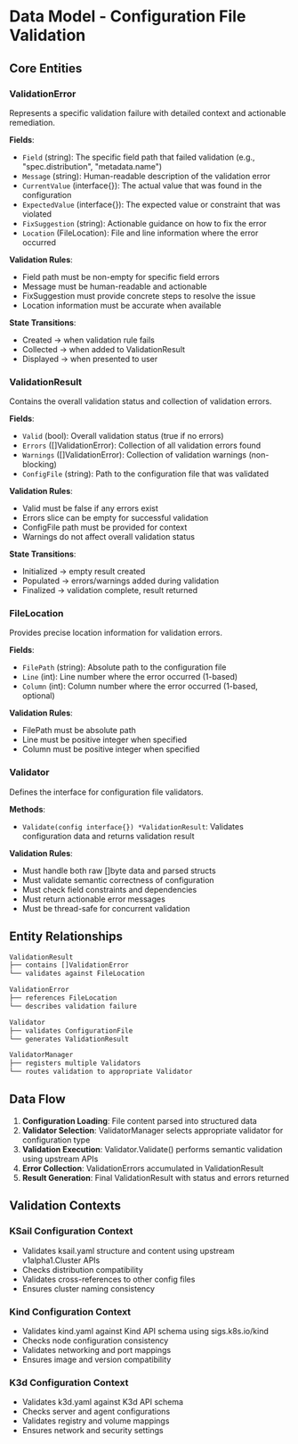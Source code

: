 # Data Model - Configuration File Validation

## Core Entities

### ValidationError

Represents a specific validation failure with detailed context and actionable remediation.

**Fields**:

- `Field` (string): The specific field path that failed validation (e.g., "spec.distribution", "metadata.name")
- `Message` (string): Human-readable description of the validation error
- `CurrentValue` (interface{}): The actual value that was found in the configuration
- `ExpectedValue` (interface{}): The expected value or constraint that was violated
- `FixSuggestion` (string): Actionable guidance on how to fix the error
- `Location` (FileLocation): File and line information where the error occurred

**Validation Rules**:

- Field path must be non-empty for specific field errors
- Message must be human-readable and actionable
- FixSuggestion must provide concrete steps to resolve the issue
- Location information must be accurate when available

**State Transitions**:

- Created → when validation rule fails
- Collected → when added to ValidationResult
- Displayed → when presented to user

### ValidationResult

Contains the overall validation status and collection of validation errors.

**Fields**:

- `Valid` (bool): Overall validation status (true if no errors)
- `Errors` ([]ValidationError): Collection of all validation errors found
- `Warnings` ([]ValidationError): Collection of validation warnings (non-blocking)
- `ConfigFile` (string): Path to the configuration file that was validated

**Validation Rules**:

- Valid must be false if any errors exist
- Errors slice can be empty for successful validation
- ConfigFile path must be provided for context
- Warnings do not affect overall validation status

**State Transitions**:

- Initialized → empty result created
- Populated → errors/warnings added during validation
- Finalized → validation complete, result returned

### FileLocation

Provides precise location information for validation errors.

**Fields**:

- `FilePath` (string): Absolute path to the configuration file
- `Line` (int): Line number where the error occurred (1-based)
- `Column` (int): Column number where the error occurred (1-based, optional)

**Validation Rules**:

- FilePath must be absolute path
- Line must be positive integer when specified
- Column must be positive integer when specified

### Validator

Defines the interface for configuration file validators.

**Methods**:

- `Validate(config interface{}) *ValidationResult`: Validates configuration data and returns validation result

**Validation Rules**:

- Must handle both raw []byte data and parsed structs
- Must validate semantic correctness of configuration
- Must check field constraints and dependencies  
- Must return actionable error messages
- Must be thread-safe for concurrent validation

## Entity Relationships

```txt
ValidationResult
├── contains []ValidationError
└── validates against FileLocation

ValidationError
├── references FileLocation
└── describes validation failure

Validator
├── validates ConfigurationFile
└── generates ValidationResult

ValidatorManager
├── registers multiple Validators
└── routes validation to appropriate Validator
```

## Data Flow

1. **Configuration Loading**: File content parsed into structured data
2. **Validator Selection**: ValidatorManager selects appropriate validator for configuration type
3. **Validation Execution**: Validator.Validate() performs semantic validation using upstream APIs
4. **Error Collection**: ValidationErrors accumulated in ValidationResult
5. **Result Generation**: Final ValidationResult with status and errors returned

## Validation Contexts

### KSail Configuration Context

- Validates ksail.yaml structure and content using upstream v1alpha1.Cluster APIs
- Checks distribution compatibility
- Validates cross-references to other config files
- Ensures cluster naming consistency

### Kind Configuration Context

- Validates kind.yaml against Kind API schema using sigs.k8s.io/kind
- Checks node configuration consistency
- Validates networking and port mappings
- Ensures image and version compatibility

### K3d Configuration Context

- Validates k3d.yaml against K3d API schema
- Checks server and agent configurations
- Validates registry and volume mappings
- Ensures network and security settings
